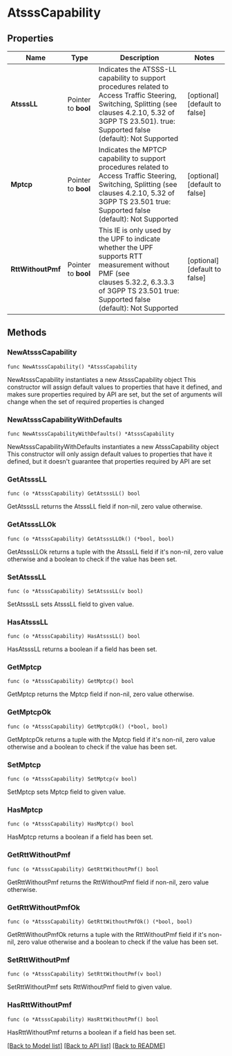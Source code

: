 # AtsssCapability

## Properties

Name | Type | Description | Notes
------------ | ------------- | ------------- | -------------
**AtsssLL** | Pointer to **bool** | Indicates the ATSSS-LL capability to support procedures related to Access Traffic Steering, Switching, Splitting (see clauses 4.2.10, 5.32 of 3GPP TS 23.501). true: Supported false (default): Not Supported  | [optional] [default to false]
**Mptcp** | Pointer to **bool** | Indicates the MPTCP capability to support procedures related to Access Traffic Steering, Switching, Splitting (see clauses 4.2.10, 5.32 of 3GPP TS 23.501 true: Supported false (default): Not Supported  | [optional] [default to false]
**RttWithoutPmf** | Pointer to **bool** | This IE is only used by the UPF to indicate whether the UPF supports RTT measurement without PMF (see clauses 5.32.2, 6.3.3.3 of 3GPP TS 23.501 true: Supported false (default): Not Supported  | [optional] [default to false]

## Methods

### NewAtsssCapability

`func NewAtsssCapability() *AtsssCapability`

NewAtsssCapability instantiates a new AtsssCapability object
This constructor will assign default values to properties that have it defined,
and makes sure properties required by API are set, but the set of arguments
will change when the set of required properties is changed

### NewAtsssCapabilityWithDefaults

`func NewAtsssCapabilityWithDefaults() *AtsssCapability`

NewAtsssCapabilityWithDefaults instantiates a new AtsssCapability object
This constructor will only assign default values to properties that have it defined,
but it doesn't guarantee that properties required by API are set

### GetAtsssLL

`func (o *AtsssCapability) GetAtsssLL() bool`

GetAtsssLL returns the AtsssLL field if non-nil, zero value otherwise.

### GetAtsssLLOk

`func (o *AtsssCapability) GetAtsssLLOk() (*bool, bool)`

GetAtsssLLOk returns a tuple with the AtsssLL field if it's non-nil, zero value otherwise
and a boolean to check if the value has been set.

### SetAtsssLL

`func (o *AtsssCapability) SetAtsssLL(v bool)`

SetAtsssLL sets AtsssLL field to given value.

### HasAtsssLL

`func (o *AtsssCapability) HasAtsssLL() bool`

HasAtsssLL returns a boolean if a field has been set.

### GetMptcp

`func (o *AtsssCapability) GetMptcp() bool`

GetMptcp returns the Mptcp field if non-nil, zero value otherwise.

### GetMptcpOk

`func (o *AtsssCapability) GetMptcpOk() (*bool, bool)`

GetMptcpOk returns a tuple with the Mptcp field if it's non-nil, zero value otherwise
and a boolean to check if the value has been set.

### SetMptcp

`func (o *AtsssCapability) SetMptcp(v bool)`

SetMptcp sets Mptcp field to given value.

### HasMptcp

`func (o *AtsssCapability) HasMptcp() bool`

HasMptcp returns a boolean if a field has been set.

### GetRttWithoutPmf

`func (o *AtsssCapability) GetRttWithoutPmf() bool`

GetRttWithoutPmf returns the RttWithoutPmf field if non-nil, zero value otherwise.

### GetRttWithoutPmfOk

`func (o *AtsssCapability) GetRttWithoutPmfOk() (*bool, bool)`

GetRttWithoutPmfOk returns a tuple with the RttWithoutPmf field if it's non-nil, zero value otherwise
and a boolean to check if the value has been set.

### SetRttWithoutPmf

`func (o *AtsssCapability) SetRttWithoutPmf(v bool)`

SetRttWithoutPmf sets RttWithoutPmf field to given value.

### HasRttWithoutPmf

`func (o *AtsssCapability) HasRttWithoutPmf() bool`

HasRttWithoutPmf returns a boolean if a field has been set.


[[Back to Model list]](../README.md#documentation-for-models) [[Back to API list]](../README.md#documentation-for-api-endpoints) [[Back to README]](../README.md)


